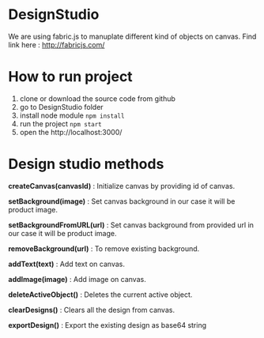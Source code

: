 # DesignStudio

We are using fabric.js to manuplate different kind of objects on canvas. Find link here : http://fabricjs.com/
  
# How to run project

1) clone or download the source code from github
2) go to DesignStudio folder
3) install node module
   `npm install`
4) run the project
   `npm start`
5) open the http://localhost:3000/
 
# Design studio methods

**createCanvas(canvasId)** : Initialize canvas by providing id of canvas.

**setBackground(image)** : Set canvas background in our case it will be product image. 

**setBackgroundFromURL(url)** : Set canvas background from provided url in our case it will be product image. 

**removeBackground(url)** : To remove existing background.

**addText(text)** : Add text on canvas.

**addImage(image)** : Add image on canvas.

**deleteActiveObject()** : Deletes the current active object.

**clearDesigns()** : Clears all the design from canvas.

**exportDesign()** : Export the existing design as base64 string
